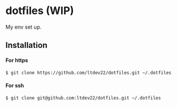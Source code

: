 # dotfiles (WIP)
My env set up.


## Installation

#### For https
```
$ git clone https://github.com/ltdev22/dotfiles.git ~/.dotfiles
```


#### For ssh
```
$ git clone git@github.com:ltdev22/dotfiles.git ~/.dotfiles
```